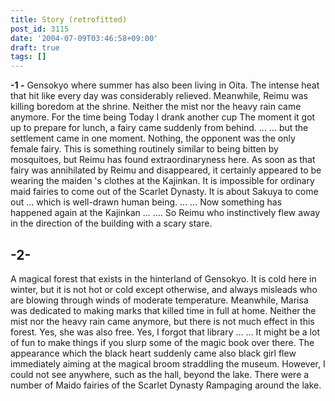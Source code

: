```yaml
---
title: Story (retrofitted)
post_id: 3115
date: '2004-07-09T03:46:58+09:00'
draft: true
tags: []
---
```


**-1 -** Gensokyo where summer has also been living in Oita. The intense heat that hit like every day was considerably relieved. Meanwhile, Reimu was killing boredom at the shrine. Neither the mist nor the heavy rain came anymore. For the time being Today I drank another cup The moment it got up to prepare for lunch, a fairy came suddenly from behind. ... ... but the settlement came in one moment. Nothing, the opponent was the only female fairy. This is something routinely similar to being bitten by mosquitoes, but Reimu has found extraordinaryness here. As soon as that fairy was annihilated by Reimu and disappeared, it certainly appeared to be wearing the maiden 's clothes at the Kajinkan. It is impossible for ordinary maid fairies to come out of the Scarlet Dynasty. It is about Sakuya to come out ... which is well-drawn human being. ... ... Now something has happened again at the Kajinkan ... .... So Reimu who instinctively flew away in the direction of the building with a scary stare.

## -2-

A magical forest that exists in the hinterland of Gensokyo. It is cold here in winter, but it is not hot or cold except otherwise, and always misleads who are blowing through winds of moderate temperature. Meanwhile, Marisa was dedicated to making marks that killed time in full at home. Neither the mist nor the heavy rain came anymore, but there is not much effect in this forest. Yes, she was also free. Yes, I forgot that library ... ... It might be a lot of fun to make things if you slurp some of the magic book over there. The appearance which the black heart suddenly came also black girl flew immediately aiming at the magical broom straddling the museum. However, I could not see anywhere, such as the hall, beyond the lake. There were a number of Maido fairies of the Scarlet Dynasty Rampaging around the lake.
